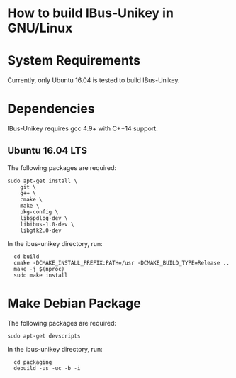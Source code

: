How to build IBus-Unikey in GNU/Linux
=====================================

# System Requirements
Currently, only Ubuntu 16.04 is tested to build IBus-Unikey.

# Dependencies

IBus-Unikey requires gcc 4.9+ with C++14 support.

## Ubuntu 16.04 LTS

The following packages are required:

```
sudo apt-get install \
    git \
    g++ \
    cmake \
    make \
    pkg-config \
    libspdlog-dev \
    libibus-1.0-dev \
    libgtk2.0-dev

```

In the ibus-unikey directory, run:

```
  cd build
  cmake -DCMAKE_INSTALL_PREFIX:PATH=/usr -DCMAKE_BUILD_TYPE=Release ..
  make -j $(nproc)
  sudo make install
```

# Make Debian Package

The following packages are required:


```
sudo apt-get devscripts

```

In the ibus-unikey directory, run:

```
  cd packaging
  debuild -us -uc -b -i
```
